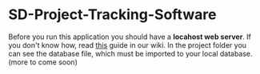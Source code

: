 # SD-Project-Tracking-Software

Before you run this application you should have a **locahost web server**.
If you don't know how, read [this](https://github.com/tpliakas/SD-Project-Tracking-Software/wiki/Create-your-localhost-web-server.) guide in our wiki.
In the project folder you can see the database file, which must be imported to your local database.
(more to come soon)
